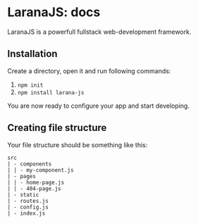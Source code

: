 # LaranaJS: docs

LaranaJS is a powerfull fullstack web-development framework.

## Installation

Create a directory, open it and run following commands:
1. `npm init`
2. `npm install larana-js`

You are now ready to configure your app and start developing.

## Creating file structure

Your file structure should be something like this:

```
src
| - components
| | - my-component.js
| - pages
| | - home-page.js
| | - 404-page.js
| - static
| - routes.js
| - config.js
| - index.js

```


